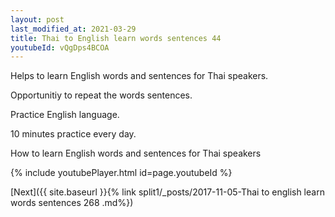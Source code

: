 ```yaml
---
layout: post
last_modified_at: 2021-03-29
title: Thai to English learn words sentences 44 
youtubeId: vQgDps4BCOA
---
```

 
 
Helps to learn English words and sentences for Thai speakers.

Opportunitiy to repeat the words sentences. 

Practice English language. 
 
10 minutes practice every day. 
 
How to learn English words and sentences for Thai speakers 
 
{% include youtubePlayer.html id=page.youtubeId %}
 
 
[Next]({{ site.baseurl }}{% link  split1/_posts/2017-11-05-Thai to english learn words sentences 268 .md%})
 
